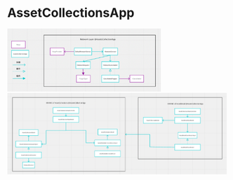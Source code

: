 # AssetCollectionsApp

<img src="https://github.com/lionciao/AssetCollectionsApp/blob/main/ScreenShot/diagram1.png" width="350">  
<img src="https://github.com/lionciao/AssetCollectionsApp/blob/main/ScreenShot/diagram2.png" width="500"> 
